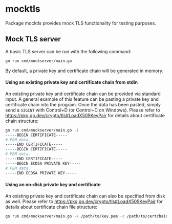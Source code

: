 # mocktls
Package mocktls provides mock TLS functionality for testing purposes.

## Mock TLS server
A basic TLS server can be run with the following command:

```sh
go run cmd/mockserver/main.go
```

By default, a private key and certificate chain will be generated in memory.

#### Using an existing private key and certificate chain from stdin
An existing private key and certificate chain can be provided via standard
input. A general example of this feature can be pasting a private key and
certificate chain into the program. Once the data has been pasted, simply send
a `SIGINT` with Control+D (or Control+C on Windows). Please refer to
https://pkg.go.dev/crypto/tls#LoadX509KeyPair for details about certificate
chain structure:

```sh
go run cmd/mockserver/main.go -i
-----BEGIN CERTIFICATE-----
# PEM data.
-----END CERTIFICATE-----
-----BEGIN CERTIFICATE-----
# PEM data.
-----END CERTIFICATE-----
-----BEGIN ECDSA PRIVATE KEY-----
# PEM data.
-----END ECDSA PRIVATE KEY-----
```

#### Using an on-disk private key and certificate
An existing private key and certificate chain can also be specified from disk as
well. Please refer to https://pkg.go.dev/crypto/tls#LoadX509KeyPair for
details about certificate chain file structure:

```sh
go run cmd/mockserver/main.go -k /path/to/key.pem -c /path/to/certchain.pem
```
